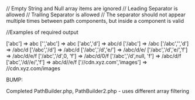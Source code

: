   // Empty String and Null array items are ignored
  // Leading Separator is allowed
  // Trailing Separator is allowed
  // The separator should not appear multiple times between path components, but inside a component is valid


//Examples of required output

  ['abc'] => abc
  ['','abc'] => abc
  ['abc','d'] => abc/d
  ['/abc'] => /abc
  ['/abc','','d'] => /abc/d
  ['/abc','/d'] => /abc/d
  ['/abc','/d','e/'] => /abc/d/e/
  ['/abc','/d','e/','f'] => /abc/d/e/f
  ['/abc','/d',0, 'f'] => /abc/d/0/f
  ['/abc','/d',null, 'f'] => /abc/d/f
  ['abc','/d//e/','f'] => abc/d//e/f
  ['//cdn.xyz.com','images'] => //cdn.xyz.com/images


BUMP:

Completed PathBuilder.php, 
PathBuilder2.php - uses different array filtering


